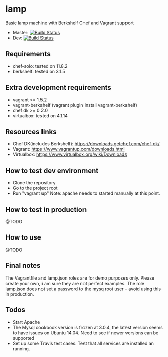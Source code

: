 lamp
====

Basic lamp machine with Berkshelf Chef and Vagrant support
* Master: [![Build Status](https://api.travis-ci.org/sergiuionescu/lamp.svg?branch=master)](http://travis-ci.org/sergiuionescu/lamp)
* Dev: [![Build Status](https://api.travis-ci.org/sergiuionescu/lamp.svg?branch=dev)](http://travis-ci.org/sergiuionescu/lamp)

Requirements
------------
* chef-solo: tested on 11.8.2
* berkshelf: tested on 3.1.5

Extra development requirements
-----------------------------
* vagrant >= 1.5.2
* vagrant-berkshelf (vagrant plugin install vagrant-berkshelf)
* chef dk >= 0.2.0
* virtualbox: tested on 4.1.14
 

Resources links
---------------
* Chef DK(includes Berkshelf): https://downloads.getchef.com/chef-dk/
* Vagrant: https://www.vagrantup.com/downloads.html
* Virtualbox: https://www.virtualbox.org/wiki/Downloads


How to test dev environment
---------------------------
- Clone the repository
- Go to the project root
- Run "vagrant up"
Note: apache needs to started manually at this point.

How to test in production
-------------------------
@TODO

How to use
----------
@TODO

Final notes
-----------
The Vagrantfile and lamp.json roles are for demo purposes only. 
Please create your own, i am sure they are not perfect examples.
The role lamp.json does not set a password to the mysq root user - avoid using this in production.

Todos
------
- Start Apache  
- The Mysql cookbook version is frozen at 3.0.4, the latest version seems to have issues on Ubuntu 14.04. Need to see if newer versions can be supported
- Set up some Travis test cases. Test that all services are installed an running.

